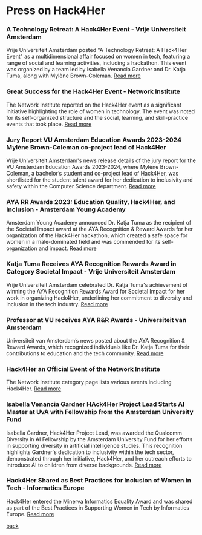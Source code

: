 # Press on Hack4Her

### A Technology Retreat: A Hack4Her Event - Vrije Universiteit Amsterdam

   Vrije Universiteit Amsterdam posted "A Technology Retreat: A Hack4Her Event" as a multidimensional affair focused on women in tech, featuring a range of social and learning activities, including a hackathon. This event was organized by a team led by Isabella Venancia Gardner and Dr. Katja Tuma, along with Mylène Brown-Coleman.
   [Read more](https://vu.nl/en/events/2023/a-technology-retreat-a-hack4her-event)
   

### Great Success for the Hack4Her Event - Network Institute
   The Network Institute reported on the Hack4Her event as a significant initiative highlighting the role of women in technology. The event was noted for its self-organized structure and the social, learning, and skill-practice events that took place.
   [Read more](https://networkinstitute.org/2023/06/20/great-success-for-the-hack4her-event/)
   

### Jury Report VU Amsterdam Education Awards 2023-2024 Mylène Brown-Coleman co-project lead of Hack4Her

   Vrije Universiteit Amsterdam's news release details of the jury report for the VU Amsterdam Education Awards 2023-2024, where Mylène Brown-Coleman, a bachelor’s student and co-project lead of Hack4Her, was shortlisted for the student talent award for her dedication to inclusivity and safety within the Computer Science department.
   [Read more](https://vu.nl/en/education/more-about/jury-report-vu-amsterdam-education-awards-2023-2024)
   

### AYA RR Awards 2023: Education Quality, Hack4Her, and Inclusion - Amsterdam Young Academy
   Amsterdam Young Academy announced Dr. Katja Tuma as the recipient of the Societal Impact award at the AYA Recognition & Reward Awards for her organization of the Hack4Her hackathon, which created a safe space for women in a male-dominated field and was commended for its self-organization and impact.
   [Read more](https://amsterdamyoungacademy.nl/aya-rr-awards-2023-education-quality-hack4her-and-inclusion/)
   

### Katja Tuma Receives AYA Recognition Rewards Award in Category Societal Impact - Vrije Universiteit Amsterdam
   Vrije Universiteit Amsterdam celebrated Dr. Katja Tuma's achievement of winning the AYA Recognition Rewards Award for Societal Impact for her work in organizing Hack4Her, underlining her commitment to diversity and inclusion in the tech industry.
   [Read more](https://vu.nl/en/news/2023/katja-tuma-receives-aya-recognition-rewards-award-category-societal-impact)
   

### Professor at VU receives AYA R&R Awards - Universiteit van Amsterdam
   Universiteit van Amsterdam’s news posted about the AYA Recognition & Reward Awards, which recognized individuals like Dr. Katja Tuma for their contributions to education and the tech community.
   [Read more](https://www.uva.nl/shared-content/uva/en/news/news/2023/11/aya-r-r-awards.html)
   

### Hack4Her an Official Event of the Network Institute
   The Network Institute category page lists various events including Hack4Her.
   [Read more](https://networkinstitute.org/category/event/)
   

### Isabella Venancia Gardner HAck4Her Project Lead Starts AI Master at UvA with Fellowship from the Amsterdam University Fund
   Isabella Gardner, Hack4Her Project Lead, was awarded the Qualcomm Diversity in AI Fellowship by the Amsterdam University Fund for her efforts in supporting diversity in artificial intelligence studies. This recognition highlights Gardner's dedication to inclusivity within the tech sector, demonstrated through her initiative, Hack4Her, and her outreach efforts to introduce AI to children from diverse backgrounds. 
   [Read more](https://www.uva.nl/content/nieuws/nieuwsberichten/2024/02/studenten-starten-ai-master-aan-de-uva-met-een-fellowship-van-het-amsterdams-universiteitsfonds.html)
   

### Hack4Her Shared as Best Practices for Inclusion of Women in Tech - Informatics Europe
Hack4Her entered the Minerva Informatics Equality Award and was shared as part of the Best Practices in Supporting Women in Tech by Informatics Europe.
[Read more](https://www.informatics-europe.org/index.php?option=com_content&view=article&id=321:best-practices&catid=35:minerva-informatics-equality-award)


[back](./)
